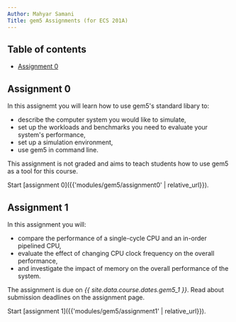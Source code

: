 ```yaml
---
Author: Mahyar Samani
Title: gem5 Assignments (for ECS 201A)
---
```



## Table of contents

- [Assignment 0](#assignment-0)

## Assignment 0

In this assignemt you will learn how to use gem5's standard libary to:

- describe the computer system you would like to simulate,
- set up the workloads and benchmarks you need to evaluate your system's performance,
- set up a simulation environment,
- use gem5 in command line.

This assignment is not graded and aims to teach students how to use gem5 as a tool for this course.

Start [assignment 0]({{'modules/gem5/assignment0' | relative_url}}).

## Assignment 1

In this assignment you will:

- compare the performance of a single-cycle CPU and an in-order pipelined CPU,
- evaluate the effect of changing CPU clock frequency on the overall performance,
- and investigate the impact of memory on the overall performance of the system.

The assignment is due on *{{ site.data.course.dates.gem5_1 }}*.
Read about submission deadlines on the assignment page.

Start [assignment 1]({{'modules/gem5/assignment1' | relative_url}}).
